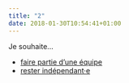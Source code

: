 ```yaml
---
title: "2"
date: 2018-01-30T10:54:41+01:00
---
```


Je souhaite…

- [faire partie d’une équipe](1/)
- [rester indépendant·e](2/)
